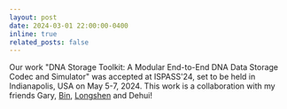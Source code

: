 ```yaml
---
layout: post
date: 2024-03-01 22:00:00-0400
inline: true
related_posts: false
---
```


Our work "DNA Storage Toolkit: A Modular End-to-End DNA Data Storage Codec and Simulator" was accepted at ISPASS'24, set to be held in Indianapolis, USA on May 5-7, 2024. This work is a collaboration with my friends Gary, [Bin](https://csbingao.github.io/), [Longshen](https://www.oulongshen.xyz/) and Dehui!
